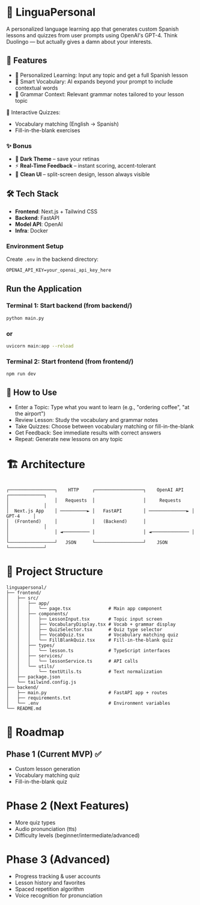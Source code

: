 # 🧠 LinguaPersonal

A personalized language learning app that generates custom Spanish lessons and quizzes from user prompts using OpenAI's GPT-4. Think Duolingo — but actually gives a damn about your interests.

## 🚀 Features

- 🎯 Personalized Learning: Input any topic and get a full Spanish lesson
- 📖 Smart Vocabulary: AI expands beyond your prompt to include contextual words
- 📝 Grammar Context: Relevant grammar notes tailored to your lesson topic

🧩 Interactive Quizzes:

- Vocabulary matching (English → Spanish)
- Fill-in-the-blank exercises


### ✨ Bonus
- 🌙 **Dark Theme** – save your retinas  
- ⚡ **Real-Time Feedback** – instant scoring, accent-tolerant  
- 🎨 **Clean UI** – split-screen design, lesson always visible  

## 🛠 Tech Stack

- **Frontend**: Next.js + Tailwind CSS
- **Backend**: FastAPI
- **Model API**: OpenAI
- **Infra**: Docker

### Environment Setup

Create `.env` in the backend directory:

```env
OPENAI_API_KEY=your_openai_api_key_here
```

## Run the Application
 
### Terminal 1: Start backend (from backend/)
```bash
python main.py
```

### or
```bash
uvicorn main:app --reload
```

### Terminal 2: Start frontend (from frontend/)
```bash
npm run dev
```

## 📱 How to Use

- Enter a Topic: Type what you want to learn (e.g., "ordering coffee", "at the airport")
- Review Lesson: Study the vocabulary and grammar notes
- Take Quizzes: Choose between vocabulary matching or fill-in-the-blank
- Get Feedback: See immediate results with correct answers
- Repeat: Generate new lessons on any topic

# 🏗️ Architecture

```

┌─────────────────┐    HTTP     ┌──────────────────┐    OpenAI API    ┌─────────────┐
│                 │   Requests  │                  │     Requests     │             │
│  Next.js App    │ ──────────► │   FastAPI        │ ──────────────► │   GPT-4     │
│  (Frontend)     │             │   (Backend)      │                  │             │
│                 │ ◄────────── │                  │ ◄────────────── │             │
└─────────────────┘   JSON      └──────────────────┘    JSON         └─────────────┘
```

# 📂 Project Structure

```
linguapersonal/
├── frontend/
│   ├── src/
│   │   ├── app/
│   │   │   └── page.tsx              # Main app component
│   │   ├── components/
│   │   │   ├── LessonInput.tsx       # Topic input screen
│   │   │   ├── VocabularyDisplay.tsx # Vocab + grammar display
│   │   │   ├── QuizSelector.tsx      # Quiz type selector
│   │   │   ├── VocabQuiz.tsx         # Vocabulary matching quiz
│   │   │   └── FillBlankQuiz.tsx     # Fill-in-the-blank quiz
│   │   ├── types/
│   │   │   └── lesson.ts             # TypeScript interfaces
│   │   ├── services/
│   │   │   └── lessonService.ts      # API calls
│   │   └── utils/
│   │       └── textUtils.ts          # Text normalization
│   ├── package.json
│   └── tailwind.config.js
├── backend/
│   ├── main.py                       # FastAPI app + routes
│   ├── requirements.txt
│   └── .env                          # Environment variables
└── README.md
```

# 🔮 Roadmap

## Phase 1 (Current MVP) ✅

 - Custom lesson generation
 - Vocabulary matching quiz
 - Fill-in-the-blank quiz


# Phase 2 (Next Features)

 - More quiz types
 - Audio pronunciation (tts)
 - Difficulty levels (beginner/intermediate/advanced)

# Phase 3 (Advanced)

 - Progress tracking & user accounts
 - Lesson history and favorites
 - Spaced repetition algorithm
 - Voice recognition for pronunciation
